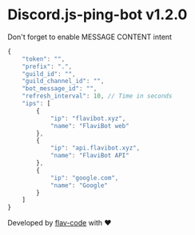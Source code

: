 # Discord.js-ping-bot v1.2.0

Don't forget to enable MESSAGE CONTENT intent

```js
{
    "token": "",
    "prefix": ".",
    "guild_id": "",
    "guild_channel_id": "",
    "bot_message_id": "",
    "refresh_interval": 10, // Time in seconds
    "ips": [
        {
            "ip": "flavibot.xyz",
            "name": "FlaviBot web"
        },
        {
            "ip": "api.flavibot.xyz",
            "name": "FlaviBot API"
        },
        {
            "ip": "google.com",
            "name": "Google"
        }
    ]
}
```

Developed by [flav-code](https://github.com/flav-code) with ❤️
